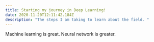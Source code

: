 ```yaml
---
title: Starting my journey in Deep Learning!
date: 2020-11-20T12:11:42.184Z
description: "The steps I am taking to learn about the field. "
---
```

Machine learning is great. Neural network is greater.